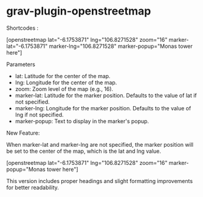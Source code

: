 # grav-plugin-openstreetmap

Shortcodes :

[openstreetmap lat="-6.1753871" lng="106.8271528" zoom="16" marker-lat="-6.1753871" marker-lng="106.8271528" marker-popup="Monas tower here"]

Parameters
* lat: Latitude for the center of the map.
* lng: Longitude for the center of the map.
* zoom: Zoom level of the map (e.g., 16).
* marker-lat: Latitude for the marker position. Defaults to the value of lat if not specified.
* marker-lng: Longitude for the marker position. Defaults to the value of lng if not specified.
* marker-popup: Text to display in the marker's popup.

New Feature:

When marker-lat and marker-lng are not specified, the marker position will be set to the center of the map, which is the lat and lng value.

[openstreetmap lat="-6.1753871" lng="106.8271528" zoom="16" marker-popup="Monas tower here"]


This version includes proper headings and slight formatting improvements for better readability.


